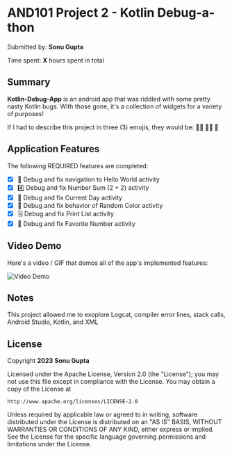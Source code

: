 # AND101 Project 2 - Kotlin Debug-a-thon

Submitted by: **Sonu Gupta**

Time spent: **X** hours spent in total

## Summary

**Kotlin-Debug-App** is an android app that was riddled with some pretty nasty Kotlin bugs.  With those gone, it's a collection of widgets for a variety of purposes! 

If I had to describe this project in three (3) emojis, they would be: **👨‍🎓 👨‍💻 🐤**

## Application Features

The following REQUIRED features are completed:

- [x] 👋 Debug and fix navigation to Hello World activity
- [x] 4️⃣ Debug and fix Number Sum (2 + 2) activity
- [x] 📅 Debug and fix Current Day activity 
- [x] 🌈 Debug and fix behavior of Random Color activity
- [x] 🗒️ Debug and fix Print List activity
- [x] 💯 Debug and fix Favorite Number activity

## Video Demo

Here's a video / GIF that demos all of the app's implemented features:

<img src='https://github.com/Dxsonu7/Kotlin-Debug-App/assets/87947158/6a2698c3-c231-4c5c-a5ed-8eabad0deabb' title='Video Demo' width='' alt='Video Demo' />

## Notes

This project allowed me to exoplore Logcat, compiler error lines, stack calls, Android Studio, Kotlin, and XML

## License

Copyright **2023** **Sonu Gupta**

Licensed under the Apache License, Version 2.0 (the "License");
you may not use this file except in compliance with the License.
You may obtain a copy of the License at

    http://www.apache.org/licenses/LICENSE-2.0

Unless required by applicable law or agreed to in writing, software
distributed under the License is distributed on an "AS IS" BASIS,
WITHOUT WARRANTIES OR CONDITIONS OF ANY KIND, either express or implied.
See the License for the specific language governing permissions and
limitations under the License.




